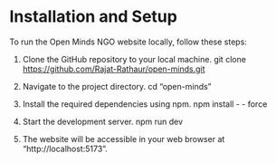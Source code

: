 #  Installation and Setup

To run the Open Minds NGO website locally, follow these steps:

1. Clone the GitHub repository to your local machine.
git clone https://github.com/Rajat-Rathaur/open-minds.git


2. Navigate to the project directory.
cd “open-minds”
   

3. Install the required dependencies using npm.
npm install  - - force
   

4. Start the development server.
 npm run dev

5. The website will be accessible in your web browser at “http://localhost:5173”.
